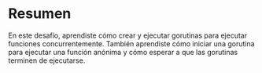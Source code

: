# Resumen

En este desafío, aprendiste cómo crear y ejecutar gorutinas para ejecutar funciones concurrentemente. También aprendiste cómo iniciar una gorutina para ejecutar una función anónima y cómo esperar a que las gorutinas terminen de ejecutarse.
